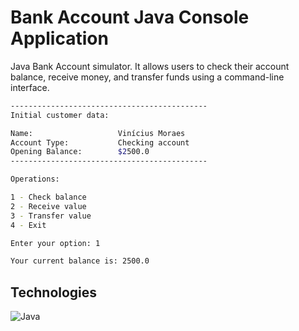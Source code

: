 # Bank Account Java Console Application
Java Bank Account simulator. It allows users to check their account balance, receive money, and transfer funds using a command-line interface.

```bash
--------------------------------------------
Initial customer data:

Name:                   Vinícius Moraes
Account Type:           Checking account
Opening Balance:        $2500.0
--------------------------------------------

Operations:

1 - Check balance
2 - Receive value
3 - Transfer value
4 - Exit

Enter your option: 1

Your current balance is: 2500.0
```

## Technologies

![Java](https://img.shields.io/badge/java-%23ED8B00.svg?style=for-the-badge&logo=openjdk&logoColor=white)
